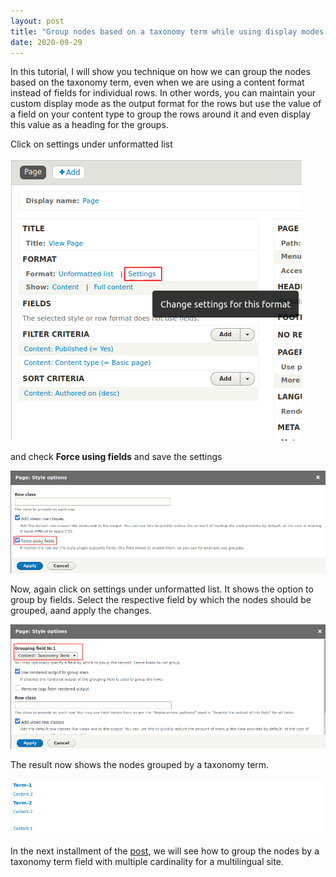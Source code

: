 ```yaml
---
layout: post
title: "Group nodes based on a taxonomy term while using display modes in views Part-1"
date: 2020-09-29
---
```

In this tutorial, I will show you technique on how we can group the nodes based on the taxonomy term, even when we are using a content format instead of fields for individual rows. In other words, you can maintain your custom display mode as the output format for the rows but use the value of a field on your content type to group the rows around it and even display this value as a heading for the groups.

Click on settings under unformatted list

![view-settings](/blog-29-sep/view-setting-1.png)

and check **Force using fields** and save the settings

![force-using-fields](/blog-29-sep/view-setting-2.png)

Now, again click on settings under unformatted list. It shows the option to group by fields. Select the respective field by which the nodes should be 
grouped, aand apply the changes.

![group-field](/blog-29-sep/view-setting-3.png)

The result now shows the nodes grouped by a taxonomy term.

![group-result](/blog-29-sep/view-setting-4.png)

In the next installment of the [post](https://prethiee.github.io/blog/2020/10/13/grouping-nodes-view-mode-2), we will see how to group the nodes by a taxonomy term field with multiple cardinality for a multilingual site.
